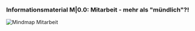 <!--include-start-->
### Informationsmaterial M|0.0: Mitarbeit - mehr als "mündlich"?!

![Mindmap Mitarbeit](https://herr-nm.github.io/MMBbS_KDM_LF12/bilder/kap_00_M0.0_Mitarbeit.PNG)
<!--include-end-->